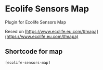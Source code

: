 #  Ecolife Sensors Map

Plugin for Ecolife Sensors Map

Besed on [https://www.ecolife.eu.com/#mapa](https://www.ecolife.eu.com/#mapa)

## Shortcode for map

``[ecolife-sensors-map]``
